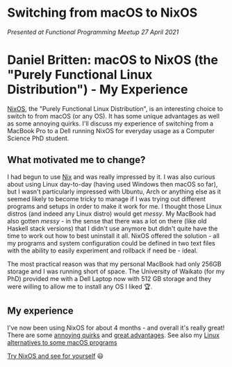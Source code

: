 # Switching from macOS to NixOS
_Presented at Functional Programming Meetup 27 April 2021_

# Daniel Britten: macOS to NixOS (the "Purely Functional Linux Distribution") - My Experience

[NixOS](nixos.md), the "Purely Functional Linux Distribution", is an interesting choice to switch to from macOS (or any OS). It has some unique advantages as well as some annoying quirks. I'll discuss my experience of switching from a MacBook Pro to a Dell running NixOS for everyday usage as a Computer Science PhD student.

## What motivated me to change?
I had begun to use [Nix](nix.md) and was really impressed by it. I was also curious about using Linux day-to-day (having used Windows then macOS so far), but I wasn't particularly impressed with Ubuntu, Arch or anything else as it seemed likely to become tricky to manage if I was trying out different programs and setups in order to make it work for me. I thought those Linux distros (and indeed any Linux distro) would get *messy*. My MacBook had also gotten *messy* - in the sense that there was a lot on there (like old Haskell stack versions) that I didn't use anymore but didn't quite have the time to work out how to best uninstall it all. NixOS offered the solution - all my programs and system configuration could be defined in two text files with the ability to easily experiment and rollback if need be - ideal.

The most practical reason was that my personal MacBook had only 256GB storage and I was running short of space. The University of Waikato (for my PhD) provided me with a Dell Laptop now with 512 GB storage and they were willing to allow me to install any OS I liked 🏆.

## My experience
I've now been using NixOS for about 4 months - and overall it's really great! There are some [annoying quirks](nixos_annoying_quirks.md) and [great advantages](nixos_advantages.md). See also my [Linux alternatives to some macOS programs](linux_alternatives_to_macos_programs.md)

[Try NixOS and see for yourself](trying_nixos.md) 😃